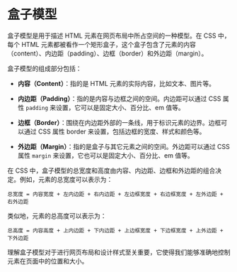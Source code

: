 # 盒子模型

盒子模型是用于描述 HTML 元素在网页布局中所占空间的一种模型。在 CSS 中，每个 HTML 元素都被看作一个矩形盒子，这个盒子包含了元素的内容（content）、内边距（padding）、边框（border）和外边距（margin）。

盒子模型的组成部分包括：

- **内容（Content）**：指的是 HTML 元素的实际内容，比如文本、图片等。

- **内边距（Padding）**：指的是内容与边框之间的空间。内边距可以通过 CSS 属性 `padding` 来设置，它可以是固定大小、百分比、em 值等。

- **边框（Border）**：围绕在内边距外部的一条线，用于标识元素的边界。边框可以通过 CSS 属性 border 来设置，包括边框的宽度、样式和颜色等。

- **外边距（Margin）**：指的是盒子与其它元素之间的空间。外边距可以通过 CSS 属性 `margin` 来设置，它也可以是固定大小、百分比、em 值等。

在 CSS 中，盒子模型的总宽度和高度由内容、内边距、边框和外边距的组合决定。例如，元素的总宽度可以表示为：

```
总宽度 = 内容宽度 + 左内边距 + 右内边距 + 左边框宽度 + 右边框宽度 + 左外边距 + 右外边距
```

类似地，元素的总高度可以表示为：

```
总高度 = 内容高度 + 上内边距 + 下内边距 + 上边框宽度 + 下边框宽度 + 上外边距 + 下外边距
```

理解盒子模型对于进行网页布局和设计样式至关重要，它使得我们能够准确地控制元素在页面中的位置和大小。
